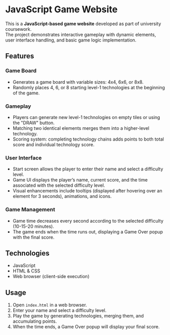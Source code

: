# JavaScript Game Website

This is a **JavaScript-based game website** developed as part of university coursework.  
The project demonstrates interactive gameplay with dynamic elements, user interface handling, and basic game logic implementation.

## Features

### Game Board
- Generates a game board with variable sizes: 4x4, 6x6, or 8x8.
- Randomly places 4, 6, or 8 starting level-1 technologies at the beginning of the game.

### Gameplay
- Players can generate new level-1 technologies on empty tiles or using the "DRAW" button.
- Matching two identical elements merges them into a higher-level technology.
- Scoring system: completing technology chains adds points to both total score and individual technology score.

### User Interface
- Start screen allows the player to enter their name and select a difficulty level.
- Game UI displays the player’s name, current score, and the time associated with the selected difficulty level.
- Visual enhancements include tooltips (displayed after hovering over an element for 3 seconds), animations, and icons.

### Game Management
- Game time decreases every second according to the selected difficulty (10-15-20 minutes).
- The game ends when the time runs out, displaying a Game Over popup with the final score.

## Technologies
- JavaScript
- HTML & CSS
- Web browser (client-side execution)

## Usage
1. Open `index.html` in a web browser.  
2. Enter your name and select a difficulty level.  
3. Play the game by generating technologies, merging them, and accumulating points.  
4. When the time ends, a Game Over popup will display your final score.
